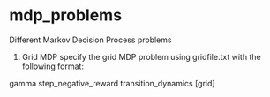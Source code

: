 # mdp_problems
Different Markov Decision Process problems

1. Grid MDP
specify the grid MDP problem using gridfile.txt with the following format:

gamma
step_negative_reward
transition_dynamics
[grid]